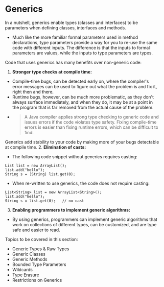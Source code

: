 # Generics
In a nutshell, generics enable types (classes and interfaces) to be parameters when defining classes, interfaces and methods. 
- Much like the more familiar formal parameters used in method declarations, type parameters provide a way for you to re-use the same code with different inputs. The difference is that the inputs to formal parameters are values, while the inputs to type parameters are types.

Code that uses generics has many benefits over non-generic code:

1. **Stronger type checks at compile time:**
- Compile-time bugs, can be detected early on, where the compiler's error messages can be used to figure out what the problem is and fix it, right then and there. 
- Runtime bugs, however, can be much more problematic, as they don't always surface immediately, and when they do, it may be at a point in the program that is far removed from the actual cause of the problem.
- > A Java compiler applies strong type checking to generic code and issues errors if the code violates type safety. Fixing compile-time errors is easier than fixing runtime errors, which can be difficult to find.

Generics add stability to your code by making more of your bugs detectable at compile time.
2. **Elimination of casts:**
- The following code snippet without generics requires casting:
```
List list = new ArrayList();
list.add("hello");
String s = (String) list.get(0);
```
- When re-written to use generics, the code does not require casting:
```
List<String> list = new ArrayList<String>();
list.add("hello");
String s = list.get(0);   // no cast
```
3. **Enabling programmers to implement generic algorithms:**
- By using generics, programmers can implement generic algorithms that work on collections of different types, can be customized, and are type safe and easier to read.

Topics to be covered in this section:
- Generic Types & Raw Types
- Generic Classes
- Generic Methods
- Bounded Type Parameters
- Wildcards
- Type Erasure
- Restrictions on Generics